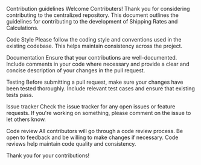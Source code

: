 Contribution guidelines
Welcome Contributers!
Thank you for considering contributing to the centralized repository. This document outlines the guidelines for contributing to the development of Shipping Rates and Calculations. 

Code Style
Please follow the coding style and conventions used in the existing codebase. This helps maintain consistency across the project. 

Documentation
Ensure that your contributions are well-documented. Include comments in your code where necessary and provide a clear and concise description of your changes in the pull request.

Testing
Before submitting a pull request, make sure your changes have been tested thoroughly. Include relevant test cases and ensure that existing tests pass.

Issue tracker 
Check the issue tracker for any open issues or feature requests. If you're working on something, please comment on the issue to let others know.

Code review
All contributors will go through a code review process. Be open to feedback and be willing to make changes if necessary. Code reviews help maintain code quality and consistency. 

Thank you for your contributions!
